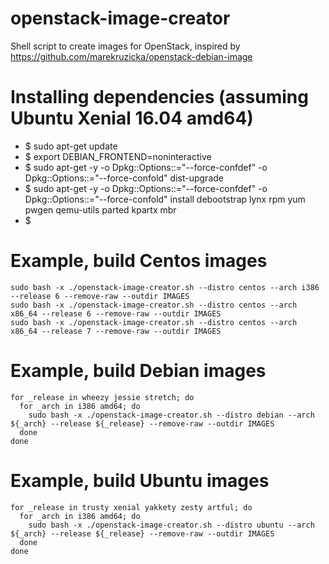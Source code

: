 # openstack-image-creator
Shell script to create images for OpenStack, inspired by https://github.com/marekruzicka/openstack-debian-image

# Installing dependencies (assuming Ubuntu Xenial 16.04 amd64)
* $ sudo apt-get update
* $ export DEBIAN_FRONTEND=noninteractive
* $ sudo apt-get -y -o Dpkg::Options::="--force-confdef" -o Dpkg::Options::="--force-confold"  dist-upgrade
* $ sudo apt-get -y -o Dpkg::Options::="--force-confdef" -o Dpkg::Options::="--force-confold"  install debootstrap lynx rpm yum pwgen qemu-utils parted kpartx mbr 
* $

# Example, build Centos images
```
sudo bash -x ./openstack-image-creator.sh --distro centos --arch i386 --release 6 --remove-raw --outdir IMAGES
sudo bash -x ./openstack-image-creator.sh --distro centos --arch x86_64 --release 6 --remove-raw --outdir IMAGES
sudo bash -x ./openstack-image-creator.sh --distro centos --arch x86_64 --release 7 --remove-raw --outdir IMAGES
```
# Example, build Debian images
```
for _release in wheezy jessie stretch; do
  for _arch in i386 amd64; do
    sudo bash -x ./openstack-image-creator.sh --distro debian --arch ${_arch} --release ${_release} --remove-raw --outdir IMAGES
  done
done
```
# Example, build Ubuntu images
```
for _release in trusty xenial yakkety zesty artful; do
  for _arch in i386 amd64; do
    sudo bash -x ./openstack-image-creator.sh --distro ubuntu --arch ${_arch} --release ${_release} --remove-raw --outdir IMAGES
  done
done
```
